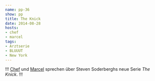 ```yaml
---
name: pp-36
show: pp
title: The Knick
date: 2014-08-28
hosts:
- chef
- marcel
tags:
- Arztserie
- BLUUUT
- New York
---
```

!!!
[Chef](https://twitter.com/grischder) und [Marcel](https://twitter.com/sirmarcel) sprechen über Steven Soderberghs neue Serie _The Knick_.
!!!

